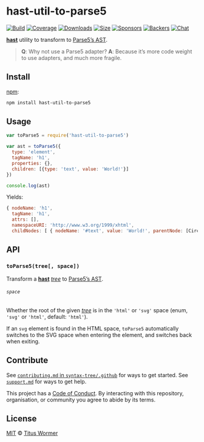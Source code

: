 # hast-util-to-parse5

[![Build][build-badge]][build]
[![Coverage][coverage-badge]][coverage]
[![Downloads][downloads-badge]][downloads]
[![Size][size-badge]][size]
[![Sponsors][sponsors-badge]][collective]
[![Backers][backers-badge]][collective]
[![Chat][chat-badge]][chat]

[**hast**][hast] utility to transform to [Parse5’s AST][ast].

> **Q**: Why not use a Parse5 adapter?
> **A**: Because it’s more code weight to use adapters, and much more fragile.

## Install

[npm][]:

```sh
npm install hast-util-to-parse5
```

## Usage

```js
var toParse5 = require('hast-util-to-parse5')

var ast = toParse5({
  type: 'element',
  tagName: 'h1',
  properties: {},
  children: [{type: 'text', value: 'World!'}]
})

console.log(ast)
```

Yields:

```js
{ nodeName: 'h1',
  tagName: 'h1',
  attrs: [],
  namespaceURI: 'http://www.w3.org/1999/xhtml',
  childNodes: [ { nodeName: '#text', value: 'World!', parentNode: [Circular] } ] }
```

## API

### `toParse5(tree[, space])`

Transform a [**hast**][hast] [*tree*][tree] to [Parse5’s AST][ast].

###### `space`

Whether the root of the given [*tree*][tree] is in the `'html'` or `'svg'` space
(enum, `'svg'` or `'html'`, default: `'html'`).

If an `svg` element is found in the HTML space, `toParse5` automatically
switches to the SVG space when entering the element, and switches back when
exiting.

## Contribute

See [`contributing.md` in `syntax-tree/.github`][contributing] for ways to get
started.
See [`support.md`][support] for ways to get help.

This project has a [Code of Conduct][coc].
By interacting with this repository, organisation, or community you agree to
abide by its terms.

## License

[MIT][license] © [Titus Wormer][author]

<!-- Definitions -->

[build-badge]: https://img.shields.io/travis/syntax-tree/hast-util-to-parse5.svg

[build]: https://travis-ci.org/syntax-tree/hast-util-to-parse5

[coverage-badge]: https://img.shields.io/codecov/c/github/syntax-tree/hast-util-to-parse5.svg

[coverage]: https://codecov.io/github/syntax-tree/hast-util-to-parse5

[downloads-badge]: https://img.shields.io/npm/dm/hast-util-to-parse5.svg

[downloads]: https://www.npmjs.com/package/hast-util-to-parse5

[size-badge]: https://img.shields.io/bundlephobia/minzip/hast-util-to-parse5.svg

[size]: https://bundlephobia.com/result?p=hast-util-to-parse5

[sponsors-badge]: https://opencollective.com/unified/sponsors/badge.svg

[backers-badge]: https://opencollective.com/unified/backers/badge.svg

[collective]: https://opencollective.com/unified

[chat-badge]: https://img.shields.io/badge/join%20the%20community-on%20spectrum-7b16ff.svg

[chat]: https://spectrum.chat/unified/syntax-tree

[npm]: https://docs.npmjs.com/cli/install

[license]: license

[author]: https://wooorm.com

[contributing]: https://github.com/syntax-tree/.github/blob/master/contributing.md

[support]: https://github.com/syntax-tree/.github/blob/master/support.md

[coc]: https://github.com/syntax-tree/.github/blob/master/code-of-conduct.md

[ast]: https://github.com/inikulin/parse5/wiki/Documentation

[tree]: https://github.com/syntax-tree/unist#tree

[hast]: https://github.com/syntax-tree/hast
